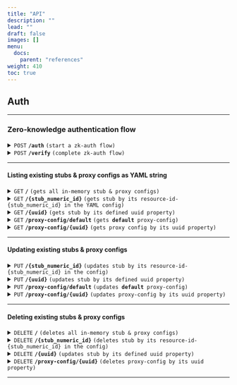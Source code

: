 ```yaml
---
title: "API"
description: ""
lead: ""
draft: false
images: []
menu:
  docs:
    parent: "references"
weight: 410
toc: true
---
```


## Auth

---

### Zero-knowledge authentication flow

<details>
 <summary><code>POST</code> <code><b>/auth</b></code> <code>(start a zk-auth flow)</code></summary>

##### Parameters

> | name       | type     | data type | description                                           |
> | ---------- | -------- | --------- | ----------------------------------------------------- |
> | account_id | required | string    | wallet account id                                     |
> | public_key | required | string    | base64 encoded public key derived from user signature |

##### Responses

> | http code | content-type       | response                                   |
> | --------- | ------------------ | ------------------------------------------ |
> | `201`     | `application/json` | `{"encrypted_nonce": "<encrypted_nonce>"}` |
> | `400`     | `application/json` | `{"code":"400","message":"Bad Request"}`   |

##### Example cURL

> ```javascript
>  curl -X POST -H "Content-Type: application/json" --data @post.json http://api.kubelt.com/auth
> ```

</details>

<details>
 <summary><code>POST</code> <code><b>/verify</b></code> <code>(complete zk-auth flow)</code></summary>

##### Parameters

> | name            | type     | data type | description       |
> | --------------- | -------- | --------- | ----------------- |
> | account_id      | required | string    | wallet account id |
> | decrypted_nonce | required | string    | decrypted nonce   |

##### Responses

> | http code | content-type       | response                                 |
> | --------- | ------------------ | ---------------------------------------- |
> | `201`     | `application/json` | `Signed JSON Web Token`                  |
> | `400`     | `application/json` | `{"code":"400","message":"Bad Request"}` |

##### Example cURL

> ```javascript
>  curl -X POST -H "Content-Type: application/json" --data @post.json http://api.kubelt.com/verify
> ```

</details>

---

#### Listing existing stubs & proxy configs as YAML string

<details>
 <summary><code>GET</code> <code><b>/</b></code> <code>(gets all in-memory stub & proxy configs)</code></summary>

##### Parameters

> None

##### Responses

> | http code | content-type               | response    |
> | --------- | -------------------------- | ----------- |
> | `200`     | `text/plain;charset=UTF-8` | YAML string |

##### Example cURL

> ```javascript
>  curl -X GET -H "Content-Type: application/json" http://localhost:8889/
> ```

</details>

<details>
 <summary><code>GET</code> <code><b>/{stub_numeric_id}</b></code> <code>(gets stub by its resource-id-{stub_numeric_id} in the YAML config)</code></summary>

##### Parameters

> | name              | type     | data type    | description                  |
> | ----------------- | -------- | ------------ | ---------------------------- |
> | `stub_numeric_id` | required | int ($int64) | The specific stub numeric id |

##### Responses

> | http code | content-type               | response                                 |
> | --------- | -------------------------- | ---------------------------------------- |
> | `200`     | `text/plain;charset=UTF-8` | YAML string                              |
> | `400`     | `application/json`         | `{"code":"400","message":"Bad Request"}` |

##### Example cURL

> ```javascript
>  curl -X GET -H "Content-Type: application/json" http://localhost:8889/0
> ```

</details>

<details>
  <summary><code>GET</code> <code><b>/{uuid}</b></code> <code>(gets stub by its defined uuid property)</code></summary>

##### Parameters

> | name   | type     | data type | description                         |
> | ------ | -------- | --------- | ----------------------------------- |
> | `uuid` | required | string    | The specific stub unique idendifier |

##### Responses

> | http code | content-type               | response                                 |
> | --------- | -------------------------- | ---------------------------------------- |
> | `200`     | `text/plain;charset=UTF-8` | YAML string                              |
> | `400`     | `application/json`         | `{"code":"400","message":"Bad Request"}` |

##### Example cURL

> ```javascript
>  curl -X GET -H "Content-Type: application/json" http://localhost:8889/some-unique-uuid-string
> ```

</details>

<details>
  <summary><code>GET</code> <code><b>/proxy-config/default</b></code> <code>(gets <b>default</b> proxy-config)</code></summary>

##### Parameters

> None

##### Responses

> | http code | content-type               | response                                 |
> | --------- | -------------------------- | ---------------------------------------- |
> | `200`     | `text/plain;charset=UTF-8` | YAML string                              |
> | `400`     | `application/json`         | `{"code":"400","message":"Bad Request"}` |

##### Example cURL

> ```javascript
>  curl -X GET -H "Content-Type: application/json" http://localhost:8889/proxy-config/default
> ```

</details>

<details>
  <summary><code>GET</code> <code><b>/proxy-config/{uuid}</b></code> <code>(gets proxy config by its uuid property)</code></summary>

##### Parameters

> | name   | type     | data type | description                                 |
> | ------ | -------- | --------- | ------------------------------------------- |
> | `uuid` | required | string    | The specific proxy config unique idendifier |

##### Responses

> | http code | content-type               | response                                 |
> | --------- | -------------------------- | ---------------------------------------- |
> | `200`     | `text/plain;charset=UTF-8` | YAML string                              |
> | `400`     | `application/json`         | `{"code":"400","message":"Bad Request"}` |

##### Example cURL

> ```javascript
>  curl -X GET -H "Content-Type: application/json" http://localhost:8889/proxy-config/some-unique-uuid-string
> ```

</details>

---

#### Updating existing stubs & proxy configs

<details>
  <summary><code>PUT</code> <code><b>/{stub_numeric_id}</b></code> <code>(updates stub by its resource-id-{stub_numeric_id} in the config)</code></summary>

##### Parameters

> | name              | type     | data type    | description                  |
> | ----------------- | -------- | ------------ | ---------------------------- |
> | `stub_numeric_id` | required | int ($int64) | The specific stub numeric id |

##### Responses

> | http code | content-type               | response                                                     |
> | --------- | -------------------------- | ------------------------------------------------------------ |
> | `201`     | `text/plain;charset=UTF-8` | `Stub request index#<stub_numeric_id> updated successfully"` |
> | `400`     | `application/json`         | `{"code":"400","message":"Bad Request"}`                     |
> | `405`     | `text/html;charset=utf-8`  | None                                                         |

##### Example cURL

> ```javascript
>  curl -X PUT -H "Content-Type: application/json" --data @put.json http://localhost:8889/0
> ```

</details>

<details>
  <summary><code>PUT</code> <code><b>/{uuid}</b></code> <code>(updates stub by its defined uuid property)</code></summary>

##### Parameters

> | name   | type     | data type | description                         |
> | ------ | -------- | --------- | ----------------------------------- |
> | `uuid` | required | string    | The specific stub unique idendifier |

##### Responses

> | http code | content-type               | response                                        |
> | --------- | -------------------------- | ----------------------------------------------- |
> | `201`     | `text/plain;charset=UTF-8` | `Stub request uuid#<uuid> updated successfully` |
> | `400`     | `application/json`         | `{"code":"400","message":"Bad Request"}`        |
> | `405`     | `text/html;charset=utf-8`  | None                                            |

##### Example cURL

> ```javascript
>  curl -X PUT -H "Content-Type: application/json" --data @put.json http://localhost:8889/some-unique-uuid-string
> ```

</details>

<details>
  <summary><code>PUT</code> <code><b>/proxy-config/default</b></code> <code>(updates <b>default</b> proxy-config)</code></summary>

##### Parameters

> None

##### Responses

> | http code | content-type               | response                                         |
> | --------- | -------------------------- | ------------------------------------------------ |
> | `201`     | `text/plain;charset=UTF-8` | `Proxy config uuid#default updated successfully` |
> | `400`     | `application/json`         | `{"code":"400","message":"Bad Request"}`         |
> | `405`     | `text/html;charset=utf-8`  | None                                             |

##### Example cURL

> ```javascript
>  curl -X PUT -H "Content-Type: application/json" --data @put.json http://localhost:8889/proxy-config/default
> ```

</details>

<details>
  <summary><code>PUT</code> <code><b>/proxy-config/{uuid}</b></code> <code>(updates proxy-config by its uuid property)</code></summary>

##### Parameters

> | name   | type     | data type | description                                 |
> | ------ | -------- | --------- | ------------------------------------------- |
> | `uuid` | required | string    | The specific proxy config unique idendifier |

##### Responses

> | http code | content-type               | response                                        |
> | --------- | -------------------------- | ----------------------------------------------- |
> | `201`     | `text/plain;charset=UTF-8` | `Proxy config uuid#<uuid> updated successfully` |
> | `400`     | `application/json`         | `{"code":"400","message":"Bad Request"}`        |
> | `405`     | `text/html;charset=utf-8`  | None                                            |

##### Example cURL

> ```javascript
>  curl -X PUT -H "Content-Type: application/json" --data @put.json http://localhost:8889/proxy-config/some-unique-uuid-string
> ```

</details>

---

#### Deleting existing stubs & proxy configs

<details>
  <summary><code>DELETE</code> <code><b>/</b></code> <code>(deletes all in-memory stub & proxy configs)</code></summary>

##### Parameters

> None

##### Responses

> | http code | content-type               | response                                             |
> | --------- | -------------------------- | ---------------------------------------------------- |
> | `200`     | `text/plain;charset=UTF-8` | `All in-memory YAML config was deleted successfully` |

##### Example cURL

> ```javascript
>  curl -X DELETE -H "Content-Type: application/json" http://localhost:8889/
> ```

</details>

<details>
  <summary><code>DELETE</code> <code><b>/{stub_numeric_id}</b></code> <code>(deletes stub by its resource-id-{stub_numeric_id} in the config)</code></summary>

##### Parameters

> | name              | type     | data type    | description                  |
> | ----------------- | -------- | ------------ | ---------------------------- |
> | `stub_numeric_id` | required | int ($int64) | The specific stub numeric id |

##### Responses

> | http code | content-type               | response                                                    |
> | --------- | -------------------------- | ----------------------------------------------------------- |
> | `200`     | `text/plain;charset=UTF-8` | `Stub request index#<stub_numeric_id> deleted successfully` |
> | `400`     | `application/json`         | `{"code":"400","message":"Bad Request"}`                    |

##### Example cURL

> ```javascript
>  curl -X DELETE -H "Content-Type: application/json" http://localhost:8889/0
> ```

</details>

<details>
  <summary><code>DELETE</code> <code><b>/{uuid}</b></code> <code>(updates stub by its defined uuid property)</code></summary>

##### Parameters

> | name   | type     | data type | description                         |
> | ------ | -------- | --------- | ----------------------------------- |
> | `uuid` | required | string    | The specific stub unique idendifier |

##### Responses

> | http code | content-type               | response                                        |
> | --------- | -------------------------- | ----------------------------------------------- |
> | `200`     | `text/plain;charset=UTF-8` | `Stub request uuid#<uuid> deleted successfully` |
> | `400`     | `application/json`         | `{"code":"400","message":"Bad Request"}`        |

##### Example cURL

> ```javascript
>  curl -X DELETE -H "Content-Type: application/json" http://localhost:8889/some-unique-uuid-string
> ```

</details>

<details>
  <summary><code>DELETE</code> <code><b>/proxy-config/{uuid}</b></code> <code>(deletes proxy-config by its uuid property)</code></summary>

##### Parameters

> | name   | type     | data type | description                                 |
> | ------ | -------- | --------- | ------------------------------------------- |
> | `uuid` | required | string    | The specific proxy config unique idendifier |

##### Responses

> | http code | content-type               | response                                        |
> | --------- | -------------------------- | ----------------------------------------------- |
> | `200`     | `text/plain;charset=UTF-8` | `Proxy config uuid#<uuid> deleted successfully` |
> | `400`     | `application/json`         | `{"code":"400","message":"Bad Request"}`        |

##### Example cURL

> ```javascript
>  curl -X DELETE -H "Content-Type: application/json" http://localhost:8889/proxy-config/some-unique-uuid-string
> ```

</details>

---
